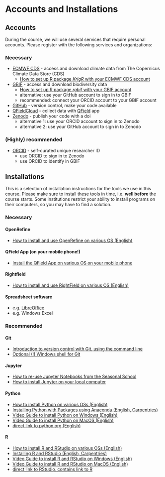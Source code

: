 # Accounts and Installations

## Accounts

During the course, we will use several services that require personal accounts. Please register with the following services and organizations:

### Necessary

* [ECMWF CDS](https://www.ecmwf.int) - access and download climate data from The Copernicus Climate Data Store (CDS)
  * [How to set up R package *KrigR* with your ECMWF CDS account](https://www.erikkusch.com/courses/krigr/setup/#cds-api-access)
* [GBIF](https://www.gbif.org/) - access and download biodiversity data
  * [How to set up R package *rgbif* with your GBIF account](https://www.erikkusch.com/courses/gbif/setup/#gbif-account)
  * alternative: use your GitHub account to sign in to GBIF
  * recommended: connect your ORCID account to your GBIF account
* [GitHub](https://github.com) - version control, make your code available
* [QFieldCloud](https://app.qfield.cloud/accounts/login/) - collect data with [QField](https://qfield.org/) app
* [Zenodo](https://zenodo.org/) - publish your code with a doi
  * alternative 1: use your ORCID account to sign in to Zenodo
  * alternative 2: use your GitHub account to sign in to Zenodo

### (Highly) recommended

* [ORCID](https://orcid.org/) - self-curated unique researcher ID
  * use ORCID to sign in to Zenodo
  * use ORCID to identify in GBIF

## Installations

This is a selection of installation instructions for the tools we use in this course. Please make sure to install these tools in time, i.e. **well before** the course starts. Some institutions restrict your ability to install programs on their computers, so you may have to find a solution.

### Necessary

#### OpenRefine

* [How to install and use OpenRefine on various OS (English)](https://openrefine.org/docs)

#### QField App (on your mobile phone!)

* [Install the QField App on various OS on your mobile phone](https://qfield.org/)

#### Rightfield

* [How to install and use RightField on various OS (English)](https://rightfield.org.uk/guide.html)

#### Spreadsheet software

* e.g. [LibreOffice](https://www.libreoffice.org)
* e.g. Windows Excel

### Recommended

#### Git

* [Introduction to version control with Git, using the command line](https://swcarpentry.github.io/git-novice/)
* [Optional (!) Windows shell for Git](https://tortoisegit.org/)

#### Jupyter

* [How to re-use Jupyter Notebooks from the Seasonal School](https://sojwolf.github.io/Jupyter_Workshop_Winterschool_2022/3.1_Reuse_Course_Material.html#)
* [How to install Jupyter on your local computer](https://jupyterlab.readthedocs.io/en/latest/getting_started/installation.html)

#### Python

* [How to install Python on various OSs (English)](https://realpython.com/installing-python/)
* [Installing Python with Packages using Anaconda (English, Carpentries)](https://datacarpentry.org/python-ecology-lesson/index.html#setup)
* [Video Guide to install Python on Windows (English)](https://www.youtube.com/watch?v=kRkkPIA-yEU)
* [Video Guide to install Python on MacOS (English)](https://www.youtube.com/watch?v=nhv82tvFfkM)
* [direct link to python.org (English)](https://www.python.org/downloads/)

#### R

* [How to install R and RStudio on various OSs (English)](https://rstudio-education.github.io/hopr/starting.html)
* [Installing R and RStudio (English, Carpentries)](https://datacarpentry.org/R-ecology-lesson/#preparations)
* [Video Guide to install R and RStudio on Windows (English)](https://www.youtube.com/watch?v=9SzKJH93t5o)
* [Video Guide to install R and RStudio on MacOS (English)](https://www.youtube.com/watch?v=I5WIMX4LK8M)
* [direct link to RStudio, contains link to R](https://posit.co/download/rstudio-desktop/)
